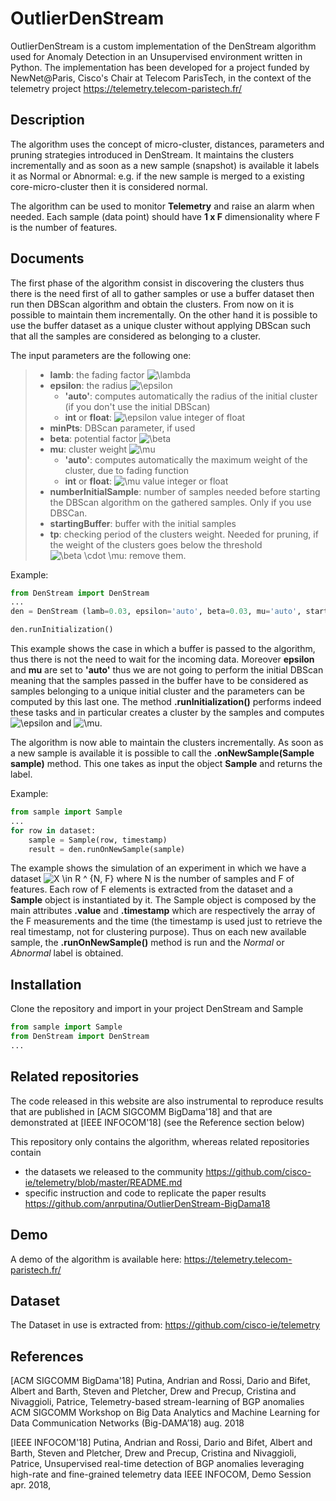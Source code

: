 **OutlierDenStream**
===================


OutlierDenStream is a custom implementation of the DenStream algorithm used for Anomaly Detection in an Unsupervised environment written in Python.  The implementation has been developed for a project funded by NewNet@Paris, Cisco's Chair at Telecom ParisTech, in the context of the telemetry project https://telemetry.telecom-paristech.fr/


Description
-------------


The algorithm uses the concept of micro-cluster, distances, parameters and pruning strategies introduced in DenStream. It maintains the clusters incrementally and as soon as a new sample (snapshot) is available it labels it as Normal or Abnormal: e.g. if the new sample is merged to a existing core-micro-cluster then it is considered normal.

The algorithm can be used to monitor **Telemetry** and raise an alarm when needed. Each sample (data point) should have **1 x F** dimensionality where F is the number of features.


Documents
-------------


The first phase of the algorithm consist in discovering the clusters thus there is the need first of all to gather samples or use a buffer dataset then run then DBScan algorithm and obtain the clusters. From now on it is possible to maintain them incrementally. On the other hand it is possible to use the buffer dataset as a unique cluster without applying DBScan such that all the samples are considered as belonging to a cluster. 

The input parameters are the following one:

> * **lamb**: the fading factor <img src="https://latex.codecogs.com/gif.latex?\lambda" title="\lambda" />
> * **epsilon**: the radius <img src="https://latex.codecogs.com/gif.latex?\epsilon" title="\epsilon" />
>   * **'auto'**: computes automatically the radius of the initial cluster (if you don't use the initial DBScan)
>   * **int** or **float**: <img src="https://latex.codecogs.com/gif.latex?\epsilon" title="\epsilon" /> value integer of float
> * **minPts**: DBScan parameter, if used
> * **beta**: potential factor <img src="https://latex.codecogs.com/gif.latex?\beta" title="\beta" />
> * **mu**: cluster weight <img src="https://latex.codecogs.com/gif.latex?\mu" title="\mu" />
>   * **'auto'**: computes automatically the maximum weight of the cluster, due to fading function
>   * **int** or **float**:  <img src="https://latex.codecogs.com/gif.latex?\mu" title="\mu" /> value integer or float
> * **numberInitialSample**: number of samples needed before starting the DBScan algorithm on the gathered samples. Only if you use DBSCan.
> * **startingBuffer**: buffer with the initial samples
> * **tp**: checking period of the clusters weight. Needed for pruning, if the weight of the clusters goes below the threshold <img src="https://latex.codecogs.com/gif.latex?\beta&space;\cdot&space;\mu" title="\beta \cdot \mu" />: remove them.

Example:

```python
from DenStream import DenStream
...
den = DenStream (lamb=0.03, epsilon='auto', beta=0.03, mu='auto', startingBuffer=bufferDf, tp=12)

den.runInitialization()
```

This example shows the case in which a buffer is passed to the algorithm, thus there is not the need to wait for the incoming data. Moreover **epsilon** and **mu** are set to **'auto'** thus we are not going to perform the initial DBScan meaning that the samples passed in the buffer have to be considered as samples belonging to a unique initial cluster and the parameters can be computed by this last one. The method **.runInitialization()** performs indeed these tasks and in particular creates a cluster by the samples and computes <img src="https://latex.codecogs.com/gif.latex?\epsilon" title="\epsilon" /> and <img src="https://latex.codecogs.com/gif.latex?\mu" title="\mu" />.

The algorithm is now able to maintain the clusters incrementally. As soon as a new sample is available it is possible to call the **.onNewSample(Sample sample)** method. This one takes as input the object **Sample** and returns the label.

Example:
```python
from sample import Sample
...
for row in dataset:
    sample = Sample(row, timestamp)
    result = den.runOnNewSample(sample)
```

The example shows the simulation of an experiment in which we have a dataset <img src="https://latex.codecogs.com/gif.latex?X&space;\in&space;R&space;^&space;{N,&space;F}" title="X \in R ^ {N, F}" /> where N is the number of samples and F of features. Each row of F elements is extracted from the dataset and a **Sample** object is instantiated by it. The Sample object is composed by the main attributes **.value** and **.timestamp** which are respectively the array of the F measurements and the time (the timestamp is used just to retrieve the real timestamp, not for clustering purpose).
Thus on each new available sample, the **.runOnNewSample()** method is run and the *Normal* or *Abnormal* label is obtained.  

Installation
---

Clone the repository and import in your project DenStream and Sample

```python
from sample import Sample
from DenStream import DenStream
...
```

Related repositories
--------------------
The code released in this website are also instrumental to reproduce results that are published in [ACM SIGCOMM BigDama'18] and that are demonstrated at [IEEE INFOCOM'18] (see the Reference section below)

This repository only contains the algorithm, whereas related repositories contain
- the datasets we released to the community https://github.com/cisco-ie/telemetry/blob/master/README.md
- specific instruction and code to replicate the paper results https://github.com/anrputina/OutlierDenStream-BigDama18

Demo
---

A demo of the algorithm is available here: https://telemetry.telecom-paristech.fr/

Dataset
---

The Dataset in use is extracted from: https://github.com/cisco-ie/telemetry

References
---------

[ACM SIGCOMM BigDama'18] Putina, Andrian and Rossi, Dario and Bifet, Albert and Barth, Steven and Pletcher, Drew and Precup, Cristina and Nivaggioli, Patrice,  Telemetry-based stream-learning of BGP anomalies ACM SIGCOMM Workshop on Big Data Analytics and Machine Learning for Data Communication Networks (Big-DAMA’18) aug. 2018

[IEEE INFOCOM'18] Putina, Andrian and Rossi, Dario and Bifet, Albert and Barth, Steven and Pletcher, Drew and Precup, Cristina and Nivaggioli, Patrice,  Unsupervised real-time detection of BGP anomalies leveraging high-rate and fine-grained telemetry data IEEE INFOCOM, Demo Session apr. 2018,

